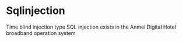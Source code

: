 # Sqlinjection
Time blind injection type SQL injection exists in the Anmei Digital Hotel broadband operation system
